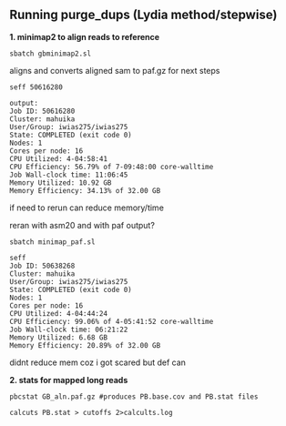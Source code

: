 ## Running purge_dups (Lydia method/stepwise)

**1. minimap2 to align reads to reference** 
```
sbatch gbminimap2.sl
```
aligns and converts aligned sam to paf.gz for next steps
```
seff 50616280

output:
Job ID: 50616280
Cluster: mahuika
User/Group: iwias275/iwias275
State: COMPLETED (exit code 0)
Nodes: 1
Cores per node: 16
CPU Utilized: 4-04:58:41
CPU Efficiency: 56.79% of 7-09:48:00 core-walltime
Job Wall-clock time: 11:06:45
Memory Utilized: 10.92 GB
Memory Efficiency: 34.13% of 32.00 GB
```
if need to rerun can reduce memory/time

reran with asm20 and with paf output?
```
sbatch minimap_paf.sl

seff
Job ID: 50638268
Cluster: mahuika
User/Group: iwias275/iwias275
State: COMPLETED (exit code 0)
Nodes: 1
Cores per node: 16
CPU Utilized: 4-04:44:24
CPU Efficiency: 99.06% of 4-05:41:52 core-walltime
Job Wall-clock time: 06:21:22
Memory Utilized: 6.68 GB
Memory Efficiency: 20.89% of 32.00 GB
```
didnt reduce mem coz i got scared but def can

**2. stats for mapped long reads**
```
pbcstat GB_aln.paf.gz #produces PB.base.cov and PB.stat files

calcuts PB.stat > cutoffs 2>calcults.log
```

